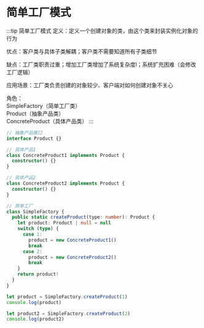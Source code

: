 # 简单工厂模式
:::tip 简单工厂模式
定义：定义一个创建对象的类，由这个类来封装实例化对象的行为

优点：客户类与具体子类解耦；客户类不需要知道所有子类细节

缺点：工厂类职责过重；增加工厂类增加了系统复杂度l；系统扩充困难（会修改工厂逻辑）

应用场景：工厂类负责创建的对象较少、客户端对如何创建对象不关心

角色：<br>
      SimpleFactory（简单工厂类）<br>
      Product（抽象产品类）<br>
      ConcreteProduct（具体产品类）
:::
```ts
// 抽象产品接口
interface Product {}

// 具体产品1
class ConcreteProduct1 implements Product {
  constructor() {}
}

// 具体产品2
class ConcreteProduct2 implements Product {
  constructor() {}
}

// 简单工厂
class SimpleFactory {
  public static createProduct(type: number): Product {
    let product: Product | null = null
    switch (type) {
      case 1:
        product = new ConcreteProduct1()
        break
      case 2:
        product = new ConcreteProduct2()
        break
    }
    return product!
  }
}

let product = SimpleFactory.createProduct(1)
console.log(product)

let product2 = SimpleFactory.createProduct(2)
console.log(product2)
```
